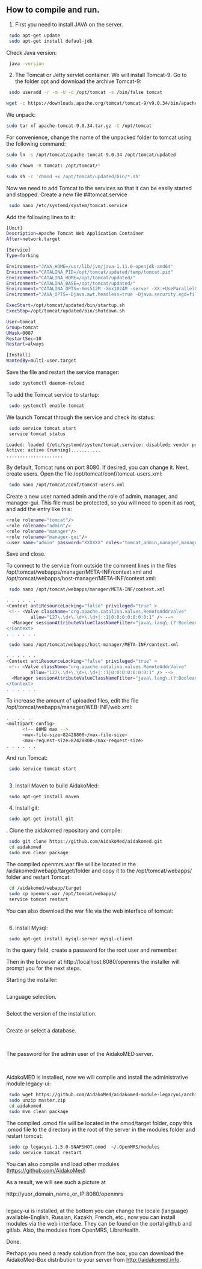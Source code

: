 
## How to compile and run.
1. First you need to install JAVA on the server.
```bash
 sudo apt-get update
 sudo apt-get install defaul-jdk
```
Check Java version:
```bash
 java -version
```
2. The Tomcat or Jetty servlet container. We will install Tomcat-9. Go to the folder opt and download the archive Tomcat-9:
```bash
 sudo useradd -r -m -U -d /opt/tomcat -s /bin/false tomcat
```
   
```bash
wget -c https://downloads.apache.org/tomcat/tomcat-9/v9.0.34/bin/apache-tomcat-9.0.34.tar.gz
```
We unpack:
```bash
sudo tar xf apache-tomcat-9.0.34.tar.gz -C /opt/tomcat
```
For convenience, change the name of the unpacked folder to tomcat using the following command:
```bash
sudo ln -s /opt/tomcat/apache-tomcat-9.0.34 /opt/tomcat/updated
```
```bash
sudo chown -R tomcat: /opt/tomcat/*
```
```bash
sudo sh -c 'chmod +x /opt/tomcat/updated/bin/*.sh'
```
Now we need to add Tomcat to the services so that it can be easily started and stopped.
Create a new file ##tomcat.service
```bash
 sudo nano /etc/systemd/system/tomcat.service
```
Add the following lines to it:
```bash
[Unit]
Description=Apache Tomcat Web Application Container
After=network.target

[Service]
Type=forking

Environment="JAVA_HOME=/usr/lib/jvm/java-1.11.0-openjdk-amd64"
Environment="CATALINA_PID=/opt/tomcat/updated/temp/tomcat.pid"
Environment="CATALINA_HOME=/opt/tomcat/updated/"
Environment="CATALINA_BASE=/opt/tomcat/updated/"
Environment="CATALINA_OPTS=-Xms512M -Xmx1024M -server -XX:+UseParallelGC"
Environment="JAVA_OPTS=-Djava.awt.headless=true -Djava.security.egd=file:/dev/./urandom"

ExecStart=/opt/tomcat/updated/bin/startup.sh
ExecStop=/opt/tomcat/updated/bin/shutdown.sh

User=tomcat
Group=tomcat
UMask=0007
RestartSec=10
Restart=always

[Install]
WantedBy=multi-user.target
```
Save the file and restart the service manager:
```bash
 sudo systemctl daemon-reload
```
To add the Tomcat service to startup:
```bash
 sudo systemctl enable tomcat
```
We launch Tomcat through the service and check its status:
```bash
 sudo service tomcat start
 service tomcat status

Loaded: loaded (/etc/systemd/system/tomcat.service: disabled; vendor preset: enabled)
Active: active (running)...........
.....................
```
By default, Tomcat runs on port 8080. If desired, you can change it. Next, create users.
Open the file /opt/tomcat/conf/tomcat-users.xml:
```bash
 sudo nano /opt/tomcat/conf/tomcat-users.xml
```
Create a new user named admin and the role of admin, manager, and manager-gui. This file must be protected, so you will need to open it as root, and add the entry like this:
```bash
<role rolename="tomcat"/>                                                    
<role rolename="admin"/>                                                     
<role rolename="manager"/>                                                   
<role rolename="manager-gui"/>
<user name="admin" password="XXXXXX" roles="tomcat,admin,manager,manager-gui"/>
```
Save and close.

To connect to the service from outside the comment lines in the files /opt/tomcat/webapps/manager/META-INF/context.xml and /opt/tomcat/webapps/host-manager/META-INF/context.xml:
```bash
 sudo nano /opt/tomcat/webapps/manager/META-INF/context.xml
```
```bash
. . . . . . 
<Context antiResourceLocking="false" privileged="true" >
 <!-- <Valve className="org.apache.catalina.valves.RemoteAddrValve"
         allow="127\.\d+\.\d+\.\d+|::1|0:0:0:0:0:0:0:1" /> -->
  <Manager sessionAttributeValueClassNameFilter="java\.lang\.(?:Boolean|Integer$
</Context>
. . . . . .
```
```bash
 sudo nano /opt/tomcat/webapps/host-manager/META-INF/context.xml
```
```bash
. . . . . .
<Context antiResourceLocking="false" privileged="true" >
 <!-- <Valve className="org.apache.catalina.valves.RemoteAddrValve"
         allow="127\.\d+\.\d+\.\d+|::1|0:0:0:0:0:0:0:1" /> -->
  <Manager sessionAttributeValueClassNameFilter="java\.lang\.(?:Boolean|Integer$
</Context>
. . . . . . 
```
To increase the amount of uploaded files, edit the file /opt/tomcat/webapps/manager/WEB-INF/web.xml:
```bash
. . . . .
<multipart-config>
      <!-- 80MB max -->
      <max-file-size>82428800</max-file-size>
      <max-request-size>82428800</max-request-size>
. . . . . .
```
And run Tomcat:
```bash
 sudo service tomcat start
```
<img class="img-responsive" src="http://aidakomed.info/wp-content/uploads/2018/08/Screenshot_2018-08-07-Apache-Tomcat-9-0-10-768x491.png" alt="">

3. Install Maven to build AidakoMed:

```bash
 sudo apt-get install maven
```
4. Install git:
```bash
 sudo apt-get install git
```
. Clone the aidakomed repository and compile:

```bash
 sudo git clone https://github.com/AidakoMed/aidakomed.git
 cd aidakomed
 sudo mvn clean package
```
The compiled openmrs.war file will be located in the /aidakomed/webapp/target/folder and copy it to the /opt/tomcat/webapps/ folder and restart Tomcat:

```bash
 cd /aidakomed/webapp/target
 sudo cp openmrs.war /opt/tomcat/webapps/
 service tomcat restart
```
You can also download the war file via the web interface of tomcat:

<img class="img-responsive" src="http://aidakomed.info/wp-content/uploads/2018/08/Screenshot_2018-08-07-manager-768x491.png" alt="">

6. Install Mysql:

```bash
 sudo apt-get install mysql-server mysql-client
```
In the query field, create a password for the root user and remember.

Then in the browser at http://localhost:8080/openmrs the installer will prompt you for the next steps.

Starting the installer:

<img class="img-responsive" src="http://aidakomed.info/wp-content/uploads/2018/08/Screenshot_2018-08-03-Screenshot-768x491.png" alt="">

Language selection.

<img class="img-responsive" src="http://aidakomed.info/wp-content/uploads/2018/08/Screenshot_2018-08-03-Screenshot1-768x491.png" alt="">

Select the version of the installation.

<img class="img-responsive" src="http://aidakomed.info/wp-content/uploads/2018/08/Screenshot_2018-08-03-Screenshot2-768x491.png" alt="">

Create or select a database.

<img class="img-responsive" src="http://aidakomed.info/wp-content/uploads/2018/08/Screenshot_2018-08-03-Screenshot3-768x491.png" alt="">

<img class="img-responsive" src="http://aidakomed.info/wp-content/uploads/2018/08/Screenshot_2018-08-03-Screenshot7-768x491.png" alt="">

<img class="img-responsive" src="http://aidakomed.info/wp-content/uploads/2018/08/Screenshot_2018-08-03-Screenshot8-768x491.png" alt="">

The password for the admin user of the AidakoMED server.

<img class="img-responsive" src="http://aidakomed.info/wp-content/uploads/2018/08/Screenshot_2018-08-03-Screenshot9-768x491.png" alt="">

<img class="img-responsive" src="http://aidakomed.info/wp-content/uploads/2018/08/Screenshot_2018-08-03-AidakoMed-768x491.png" alt="">

AidakoMED is installed, now we will compile and install the administrative module legacy-ui:

```bash
 sudo wget https://github.com/AidakoMed/aidakomed-module-legacyui/archive/master.zip
 sudo unzip master.zip
 cd aidakomed
 sudo mvn clean package
```
The compiled .omod file will be located in the omod/target folder, copy this .omod file to the directory in the root of the server in the modules folder and restart tomcat:

```bash
 sudo cp legacyui-1.5.0-SNAPSHOT.omod  ~/.OpenMRS/modules
 sudo service tomcat restart
```

You can also compile and load other modules (https://github.com/AidakoMed)

As a result, we will see such a picture at

http://yuor_domain_name_or_IP:8080/openmrs 

<img class="img-responsive" src="http://aidakomed.info/wp-content/uploads/2018/08/Screenshot_2018-08-04-%D0%90%D0%B4%D0%BC%D0%B8%D0%BD%D0%B8%D1%81%D1%82%D1%80%D0%B0%D1%86%D0%B8%D1%8F-768x491.png" alt="">

legacy-ui is installed, at the bottom you can change the locale (language) available-English, Russian, Kazakh, French, etc., now you can install modules via the web interface. They can be found on the portal github and gitlab. Also, the modules from OpenMRS, LibreHealth.

Done.

Perhaps you need a ready solution from the box, you can download the AidakoMed-Box distribution to your server from http://aidakomed.info.



<img class="img-responsive" src="http://aidakomed.info/wp-content/uploads/2018/11/aidakomed-mrs.png" alt="">
